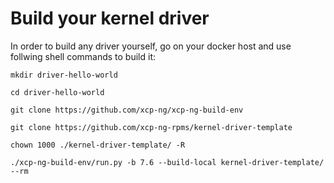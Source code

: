 # Build your kernel driver

In order to build any driver yourself, go on your docker host and use follwing shell commands to build it:

```
mkdir driver-hello-world

cd driver-hello-world

git clone https://github.com/xcp-ng/xcp-ng-build-env

git clone https://github.com/xcp-ng-rpms/kernel-driver-template

chown 1000 ./kernel-driver-template/ -R

./xcp-ng-build-env/run.py -b 7.6 --build-local kernel-driver-template/ --rm
```

